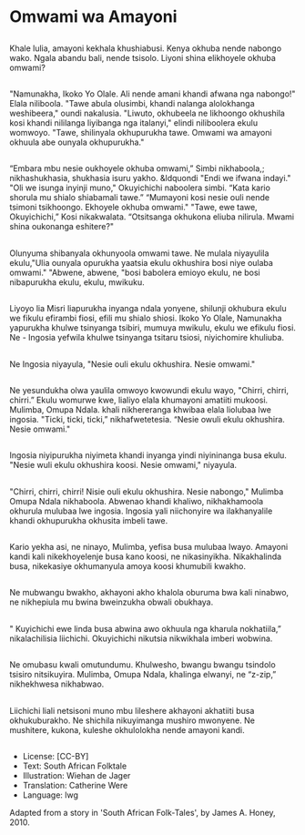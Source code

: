 # Omwami wa Amayoni

##
Khale lulia, amayoni kekhala
khushiabusi. Kenya okhuba
nende nabongo wako. Ngala
abandu bali, nende tsisolo.
Liyoni shina elikhoyele okhuba
omwami?

##
"Namunakha, Ikoko Yo Olale. Ali
nende amani khandi afwana
nga nabongo!" Elala niliboola.
"Tawe abula olusimbi, khandi
nalanga alolokhanga
weshibeera," oundi nakalusia.
"Liwuto, okhubeela ne
likhoongo okhushila kosi khandi
nililanga liyibanga nga italanyi,"
elindi niliboolera ekulu
womwoyo.
"Tawe, shilinyala okhupurukha
tawe. Omwami wa amayoni
okhuula abe ounyala
okhupurukha."

##
“Embara mbu nesie oukhoyele
okhuba omwami,” Simbi
nikhaboola,;
nikhashukhasia, shukhasia isuru
yakho. &ldquondi "Endi we
ifwana indayi." "Oli we isunga
inyinji muno," Okuyichichi
naboolera simbi. “Kata kario
shorula mu shialo shiabamali
tawe.”
“Mumayoni kosi nesie ouli
nende tsimoni tsikhoongo.
Ekhoyele okhuba omwami."
"Tawe, ewe tawe, Okuyichichi,”
Kosi nikakwalata. “Otsitsanga
okhukona eliuba nilirula. Mwami
shina oukonanga eshitere?"

##
Olunyuma shibanyala
okhunyoola omwami tawe.
Ne mulala niyayulila ekulu,"Ulia
ounyala opurukha yaatsia ekulu
okhushira bosi niye oulaba
omwami."
"Abwene, abwene, "bosi
babolera emioyo ekulu, ne bosi
nibapurukha ekulu, ekulu,
mwikuku.

##
Liyoyo lia Misri liapurukha
inyanga ndala yonyene, shilunji
okhubura ekulu we fikulu
efirambi fiosi, efili mu shialo
shiosi.
Ikoko Yo Olale, Namunakha
yapurukha khulwe tsinyanga
tsibiri, mumuya mwikulu, ekulu
we efikulu fiosi.
Ne - Ingosia yefwila khulwe
tsinyanga tsitaru tsiosi,
niyichomire khuliuba.

##
Ne Ingosia niyayula, "Nesie ouli
ekulu okhushira. Nesie
omwami."

##
Ne yesundukha olwa yaulila
omwoyo kwowundi ekulu wayo,
"Chirri, chirri, chirri.”
Ekulu womurwe kwe, lialiyo
elala khumayoni amatiiti
mukoosi.
Mulimba, Omupa Ndala. khali
nikhereranga khwibaa elala
liolubaa lwe ingosia.
"Ticki, ticki, ticki,”
nikhafwetetesia. “Nesie owuli
ekulu okhushira. Nesie
omwami."

##
Ingosia niyipurukha niyimeta
khandi inyanga yindi
niyininanga busa ekulu. "Nesie
wuli ekulu okhushira koosi.
Nesie omwami," niyayula.

##
"Chirri, chirri, chirri! Nisie ouli
ekulu okhushira. Nesie
nabongo," Mulimba Omupa
Ndala nikhaboola.
Abwenao khandi khaliwo,
nikhakhamoola okhurula
mulubaa lwe ingosia.
Ingosia yali niichonyire wa
ilakhanyalile khandi
okhupurukha okhusita imbeli
tawe.

##
Kario yekha asi, ne ninayo,
Mulimba, yefisa busa mulubaa
lwayo.
Amayoni kandi kali
nikekhoyelenje busa kano koosi,
ne nikasinyikha. Nikakhalinda
busa, nikekasiye okhumanyula
amoya koosi khumubili kwakho.

##
Ne mubwangu bwakho,
akhayoni akho khalola oburuma
bwa kali ninabwo, ne nikhepiula
mu bwina bweinzukha obwali
obukhaya.

##
" Kuyichichi ewe linda busa
abwina awo okhuula nga
kharula nokhatiila,”
nikalachilisia liichichi.
Okuyichichi nikutsia nikwikhala
imberi wobwina.

##
Ne omubasu kwali
omutundumu. Khulwesho,
bwangu bwangu tsindolo tsisiro
nitsikuyira.
Mulimba, Omupa Ndala,
khalinga elwanyi, ne “z-zip,”
nikhekhwesa nikhabwao.

##
Liichichi liali netsisoni muno
mbu lileshere akhayoni akhatiiti
busa okhukuburakho. Ne
shichila nikuyimanga mushiro
mwonyene. Ne mushitere,
kukona, kuleshe okhulolokha
nende amayoni kandi.

##
* License: [CC-BY]
* Text: South African Folktale
* Illustration: Wiehan de Jager
* Translation: Catherine Were
* Language: lwg

Adapted from a story in 'South
African Folk-Tales', by James A.
Honey, 2010.
